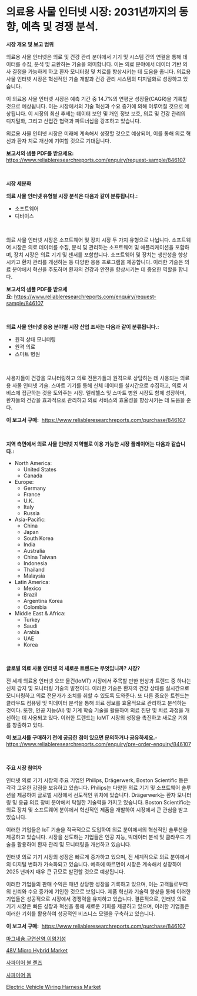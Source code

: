 <p><h1>의료용 사물 인터넷 시장: 2031년까지의 동향, 예측 및 경쟁 분석.</h1></p><p><strong>시장 개요 및 보고 범위</strong></p>
<p><p>의료용 사물 인터넷은 의료 및 건강 관리 분야에서 기기 및 시스템 간의 연결을 통해 데이터를 수집, 분석 및 교환하는 기술을 의미합니다. 이는 의료 분야에서 데이터 기반 의사 결정을 가능하게 하고 환자 모니터링 및 치료를 향상시키는 데 도움을 줍니다. 의료용 사물 인터넷 시장은 혁신적인 기술 개발과 건강 관리 시스템의 디지털화로 성장하고 있습니다.</p><p>이 의료용 사물 인터넷 시장은 예측 기간 중 14.7%의 연평균 성장율(CAGR)을 기록할 것으로 예상됩니다. 이는 시장에서의 기술 혁신과 수요 증가에 의해 이루어질 것으로 예상됩니다. 이 시장의 최신 추세는 데이터 보안 및 개인 정보 보호, 의료 및 건강 관리의 디지털화, 그리고 산업간 협력과 파트너십을 강조하고 있습니다.</p><p>의료용 사물 인터넷 시장은 미래에 계속해서 성장할 것으로 예상되며, 이를 통해 의료 혁신과 환자 치료 개선에 기여할 것으로 기대됩니다.</p></p>
<p><strong>보고서의 샘플 PDF를 받으세요:</strong> <a href="https://www.reliableresearchreports.com/enquiry/request-sample/846107">https://www.reliableresearchreports.com/enquiry/request-sample/846107</a></p>
<p>&nbsp;</p>
<p><strong>시장 세분화</strong></p>
<p><strong>의료 사물 인터넷 유형별 시장 분석은 다음과 같이 분류됩니다.:</strong></p>
<p><ul><li>소프트웨어</li><li>디바이스</li></ul></p>
<p>&nbsp;</p>
<p><p>의료 사물 인터넷 시장은 소프트웨어 및 장치 시장 두 가지 유형으로 나뉩니다. 소프트웨어 시장은 의료 데이터를 수집, 분석 및 관리하는 소프트웨어 및 애플리케이션을 포함하며, 장치 시장은 의료 기기 및 센서를 포함합니다. 소프트웨어 및 장치는 생산성을 향상시키고 환자 관리를 개선하는 등 다양한 응용 프로그램을 제공합니다. 이러한 기술은 의료 분야에서 혁신을 주도하며 환자의 건강과 안전을 향상시키는 데 중요한 역할을 합니다.</p></p>
<p><strong>보고서의 샘플 PDF를 받으세요:</strong>&nbsp;<a href="https://www.reliableresearchreports.com/enquiry/request-sample/846107">https://www.reliableresearchreports.com/enquiry/request-sample/846107</a></p>
<p>&nbsp;</p>
<p><strong> 의료 사물 인터넷 응용 분야별 시장 산업 조사는 다음과 같이 분류됩니다.:</strong></p>
<p><ul><li>원격 상태 모니터링</li><li>원격 의료</li><li>스마트 병원</li></ul></p>
<p>&nbsp;</p>
<p><p>사용자들이 건강을 모니터링하고 의료 전문가들과 원격으로 상담하는 데 사용되는 의료용 사물 인터넷 기술. 스마트 기기를 통해 신체 데이터를 실시간으로 수집하고, 의료 서비스에 접근하는 것을 도와주는 시장. 텔레헬스 및 스마트 병원 시장도 함께 성장하며, 환자들의 건강을 효과적으로 관리하고 의료 서비스의 효율성을 향상시키는 데 도움을 준다.</p></p>
<p><strong>이 보고서 구매:</strong>&nbsp; <a href="https://www.reliableresearchreports.com/purchase/846107">https://www.reliableresearchreports.com/purchase/846107</a></p>
<p>&nbsp;</p>
<p><strong>지역 측면에서 의료 사물 인터넷 지역별로 이용 가능한 시장 플레이어는 다음과 같습니다.:</strong></p>
<p><ul>
    <li>
        North America:
        <ul>
            <li>United States</li>
            <li>Canada</li>
        </ul>
    </li>
    <li>
        Europe:
        <ul>
            <li>Germany</li>
            <li>France</li>
            <li>U.K.</li>
            <li>Italy</li>
            <li>Russia</li>
        </ul>
    </li>
    <li>
        Asia-Pacific:
        <ul>
            <li>China</li>
            <li>Japan</li>
            <li>South Korea</li>
            <li>India</li>
            <li>Australia</li>
            <li>China Taiwan</li>
            <li>Indonesia</li>
            <li>Thailand</li>
            <li>Malaysia</li>
        </ul>
    </li>
    <li>
        Latin America:
        <ul>
            <li>Mexico</li>
            <li>Brazil</li>
            <li>Argentina Korea</li>
            <li>Colombia</li>
        </ul>
    </li>
    <li>
        Middle East & Africa:
        <ul>
            <li>Turkey</li>
            <li>Saudi</li>
            <li>Arabia</li>
            <li>UAE</li>
            <li>Korea</li>
        </ul>
    </li>
    </ul></p>
<p>&nbsp;</p>
<p><strong>글로벌 의료 사물 인터넷 의 새로운 트렌드는 무엇입니까? 시장?</strong></p>
<p><p>전 세계 의료용 인터넷 오브 물건(IoMT) 시장에서 주목할 만한 현상과 트렌드 중 하나는 신체 감지 및 모니터링 기술의 발전이다. 이러한 기술은 환자의 건강 상태를 실시간으로 모니터링하고 의료 전문가가 조치를 취할 수 있도록 도와준다. 또 다른 중요한 트렌드는 클라우드 컴퓨팅 및 빅데이터 분석을 통해 의료 정보를 효율적으로 관리하고 분석하는 것이다. 또한, 인공 지능(AI) 및 기계 학습 기술을 활용하여 의료 진단 및 치료 과정을 개선하는 데 사용되고 있다. 이러한 트렌드는 IoMT 시장의 성장을 촉진하고 새로운 기회를 창출하고 있다.</p></p>
<p><strong>이 보고서를 구매하기 전에 궁금한 점이 있으면 문의하거나 공유하세요.</strong>- <a href="https://www.reliableresearchreports.com/enquiry/pre-order-enquiry/846107">https://www.reliableresearchreports.com/enquiry/pre-order-enquiry/846107</a></p>
<p>&nbsp;</p>
<p><strong>주요 시장 참여자</strong></p>
<p><p>인터넷 의료 기기 시장의 주요 기업인 Philips, Drägerwerk, Boston Scientific 등은 각각 고유한 강점을 보유하고 있습니다. Philips는 다양한 의료 기기 및 소프트웨어 솔루션을 제공하여 글로벌 시장에서 선도적인 위치에 있습니다. Drägerwerk는 환자 모니터링 및 응급 의료 장비 분야에서 탁월한 기술력을 가지고 있습니다. Boston Scientific는 의료 장치 및 소프트웨어 분야에서 혁신적인 제품을 개발하여 시장에서 큰 관심을 받고 있습니다.</p><p>이러한 기업들은 IoT 기술을 적극적으로 도입하여 의료 분야에서의 혁신적인 솔루션을 제공하고 있습니다. 시장을 선도하는 기업들은 인공 지능, 빅데이터 분석 및 클라우드 기술을 활용하여 환자 관리 및 모니터링을 개선하고 있습니다.</p><p>인터넷 의료 기기 시장의 성장은 빠르게 증가하고 있으며, 전 세계적으로 의료 분야에서의 디지털 변화가 가속화되고 있습니다. 예측에 따르면이 시장은 계속해서 성장하여 2025 년까지 매우 큰 규모로 발전할 것으로 예상됩니다.</p><p>이러한 기업들의 판매 수익은 매년 상당한 성장을 기록하고 있으며, 이는 고객들로부터의 신뢰와 수요 증가에 기인한 것으로 보입니다. 제품 혁신과 기술력 향상을 통해 이러한 기업들은 성공적으로 시장에서 경쟁력을 유지하고 있습니다. 결론적으로, 인터넷 의료 기기 시장은 빠른 성장과 혁신을 통해 새로운 기회를 제공하고 있으며, 이러한 기업들은 이러한 기회를 활용하여 성공적인 비즈니스 모델을 구축하고 있습니다.</p></p>
<p><strong>이 보고서 구매:</strong>&nbsp;&nbsp;<a href="https://www.reliableresearchreports.com/purchase/846107">https://www.reliableresearchreports.com/purchase/846107</a></p>
<p><p><a href="https://medium.com/@wallacbahrtyinger567686/%EB%A7%88%EA%B7%B8%EB%84%A4%EC%8A%98-%EC%8B%9C%ED%8A%B8%EB%A5%B4%EC%82%B0-%EC%9D%B4%ED%95%A9%EC%B2%B4-%EC%8B%9C%EC%9E%A5-%EA%B7%9C%EB%AA%A8-%EC%8B%9C%EC%9E%A5-%EC%A0%84%EB%A7%9D-%EB%B0%8F-%EC%8B%9C%EC%9E%A5-%EC%98%88%EC%B8%A1-2024%EB%85%84%EB%B6%80%ED%84%B0-2031%EB%85%84-a8fc0b14690c">마그네슘 구연산염 이염기성</a></p><p><a href="https://issuu.com/reportprime-2/docs/48v-micro-hybrid-market-size-2030.pptx">48V Micro Hybrid Market</a></p><p><a href="https://github.com/plelbej847484502/Market-Research-Report-List-1/blob/main/246934613247.md">사파이어 볼 렌즈</a></p><p><a href="https://github.com/vseigx30c9a1j/Market-Research-Report-List-1/blob/main/550846813248.md">사파이어 돔</a></p><p><a href="https://issuu.com/reportprime-2/docs/electric-vehicle-wiring-harness-market-size-2030.p">Electric Vehicle Wiring Harness Market</a></p></p>
